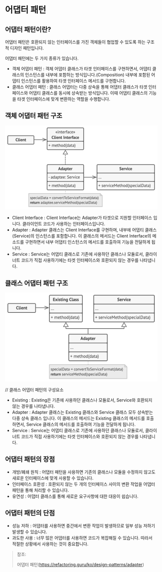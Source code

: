 # 어댑터 패턴

## 어댑터 패턴이란?

어댑터 패턴은 호환되지 않는 인터페이스를 가진 객체들이 협업할 수 있도록 하는 구조적 디자인 패턴입니다.

어댑터 패턴에는 두 가지 종류가 있습니다.
* 객체 어댑터 패턴 : 객체 어댑터 클래스가 타겟 인터페이스를 구현하면서, 어댑티 클래스의 인스턴스를 내부에 포함하는 방식입니다.(Composition) 내부에 포함된 어댑티 인스턴스를 활용하여 타겟 인터페이스 메서드를 구현합니다.
* 클래스 어댑터 패턴 : 클래스 어댑터는 다중 상속을 통해 어댑터 클래스가 타겟 인터페이스와 어댑티 클래스를 동시에 상속받는 방식입니다. 이때 어댑티 클래스의 기능을 타겟 인터페이스에 맞게 변환하는 역할을 수행합니다.

## 객체 어댑터 패턴 구조

<img src="img/instanceAdapter.png" width="600">

* Client Interface : Client Interface는 Adapter가 타겟으로 지원할 인터페이스 입니다. 클라이언트 코드가 사용하는 인터페이스입니다.
* Adapter : Adapter 클래스는 Client Interface를 구현하며, 내부에 어댑티 클래스(Service)의 인스턴스를 포함합니다. 이 클래스의 메서드는 Client Interface의 메소드를 구현하면서 내부 어댑티 인스턴스의 메서드를 호출하여 기능을 전달하게 됩니다.
* Service : Service는 어댑티 클래스로 기존에 사용하던 클래스나 모듈로서, 클라이너트 코드가 직접 사용하기에는 타겟 인터페이스와 호환되지 않는 경우를 나타냅니다.

## 클래스 어댑터 패턴 구조

<img src="img/classAdapter.png" width="600">

// 클래스 어댑터 패턴의 구성요소
* Existing : Existing은 기존에 사용하던 클래스나 모듈로서, Service와 호환되지 않는 경우를 나타냅니다.
* Adapter : Adapter 클래스는 Existing 클래스와 Service 클래스 모두 상속받는 다중 상속 클래스 입니다. 이 클래스의 메서드는 Existing 클래스의 메서드를 호출하면서, Service 클래스의 메서드를 호출하여 기능을 전달하게 됩니다.
* Service : Service는 어댑티 클래스로 기존에 사용하던 클래스나 모듈로서, 클라이너트 코드가 직접 사용하기에는 타겟 인터페이스와 호환되지 않는 경우를 나타냅니다.

## 어댑터 패턴의 장점

* 개방/폐쇄 원칙 : 어댑터 패턴을 사용하면 기존의 클래스나 모듈을 수정하지 않고도 새로운 인터페이스에 맞게 사용할 수 있습니다.
* 인터페이스 호환성 : 호환되지 않는 두 개의 인터페이스 사이의 변환 작업을 어댑터 패턴을 통해 처리할 수 있습니다.
* 유연성 : 어댑터 클래스를 통해 새로운 요구사항에 대한 대응이 쉽습니다.

## 어댑터 패턴의 단점

* 성능 저하 : 어댑터를 사용하면 중간에서 변환 작업이 발생하므로 일부 성능 저하기 발생할 수 있습니다.
* 과도한 사용 : 너무 많은 어댑터를 사용하면 코드가 복잡해질 수 있습니다. 따라서 적절한 상황에서 사용하는 것이 중요합니다.

> 참조:
> 
> 어댑터 패턴(https://refactoring.guru/ko/design-patterns/adapter)
